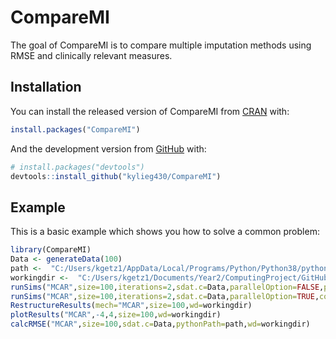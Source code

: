 
<!-- README.md is generated from README.Rmd. Please edit that file -->

# CompareMI

<!-- badges: start -->
<!-- badges: end -->

The goal of CompareMI is to compare multiple imputation methods using
RMSE and clinically relevant measures.

## Installation

You can install the released version of CompareMI from
[CRAN](https://CRAN.R-project.org) with:

``` r
install.packages("CompareMI")
```

And the development version from [GitHub](https://github.com/) with:

``` r
# install.packages("devtools")
devtools::install_github("kylieg430/CompareMI")
```

## Example

This is a basic example which shows you how to solve a common problem:

``` r
library(CompareMI)
Data <- generateData(100)
path <-  "C:/Users/kgetz1/AppData/Local/Programs/Python/Python38/python.exe"
workingdir <-  "C:/Users/kgetz1/Documents/Year2/ComputingProject/GitHub/CompareMI"
runSims("MCAR",size=100,iterations=2,sdat.c=Data,parallelOption=FALSE,pythonPath=path,wd=workingdir)
runSims("MCAR",size=100,iterations=2,sdat.c=Data,parallelOption=TRUE,coreNum=2,pythonPath=path,wd=workingdir)
RestructureResults(mech="MCAR",size=100,wd=workingdir)
plotResults("MCAR",-4,4,size=100,wd=workingdir)
calcRMSE("MCAR",size=100,sdat.c=Data,pythonPath=path,wd=workingdir)
```
